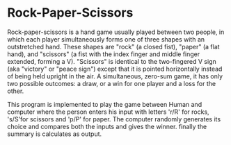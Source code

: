 # Rock-Paper-Scissors
Rock-paper-scissors is a hand game usually played between two people, in which each player simultaneously forms one of three shapes with an outstretched hand. These shapes are "rock" (a closed fist), "paper" (a flat hand), and "scissors" (a fist with the index finger and middle finger extended, forming a V). "Scissors" is identical to the two-fingered V sign (aka "victory" or "peace sign") except that it is pointed horizontally instead of being held upright in the air. A simultaneous, zero-sum game, it has only two possible outcomes: a draw, or a win for one player and a loss for the other.

This program is implemented to play the game between Human and computer where the person enters his input with letters 'r/R' for rocks, 's/S'for scissors and 'p/P' for paper. The computer randomly generates its choice and compares both the inputs and gives the winner. finally the summary is calculates as output.
